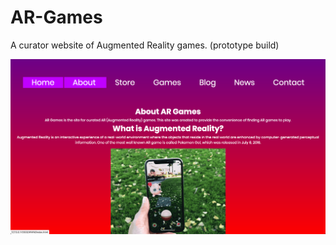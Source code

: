 # AR-Games
A curator website of Augmented Reality games. (prototype build)

![Alt text](/about-page.png?raw=true "Optional Title")
